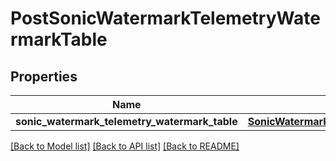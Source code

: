 # PostSonicWatermarkTelemetryWatermarkTable

## Properties
Name | Type | Description | Notes
------------ | ------------- | ------------- | -------------
**sonic_watermark_telemetry_watermark_table** | [**SonicWatermarkTelemetryWatermarkTableSonicwatermarktelemetryWATERMARKTABLE**](SonicWatermarkTelemetryWatermarkTableSonicwatermarktelemetryWATERMARKTABLE.md) |  | [optional] 

[[Back to Model list]](../README.md#documentation-for-models) [[Back to API list]](../README.md#documentation-for-api-endpoints) [[Back to README]](../README.md)


